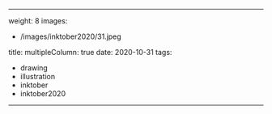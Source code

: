 
---
weight: 8
images:
- /images/inktober2020/31.jpeg

title:
multipleColumn: true
date: 2020-10-31
tags:
- drawing
- illustration
- inktober
- inktober2020
---

